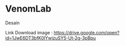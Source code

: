 # VenomLab
Desain

Link Download image : https://drive.google.com/open?id=1JwE6DT3bfK0lYwjzuSY5-Ut-2g-3pBpu

